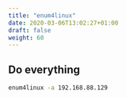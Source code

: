 ```yaml
---
title: "enum4linux"
date: 2020-03-06T13:02:27+01:00
draft: false
weight: 60
---
```



## Do everything

```bash
enum4linux -a 192.168.88.129
```